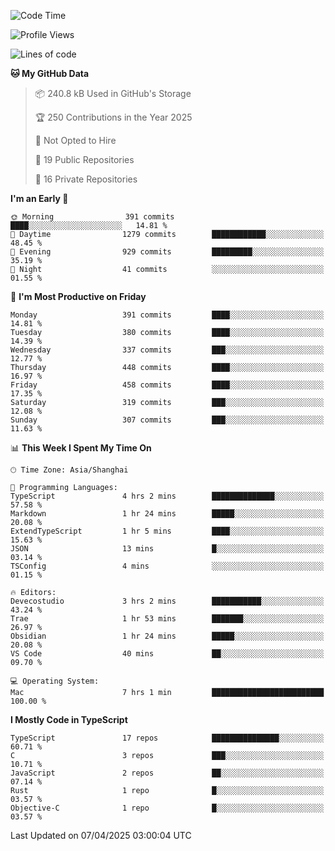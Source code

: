 <!--START_SECTION:waka-->
![Code Time](http://img.shields.io/badge/Code%20Time-3%2C305%20hrs%2041%20mins-blue)

![Profile Views](http://img.shields.io/badge/Profile%20Views-0-blue)

![Lines of code](https://img.shields.io/badge/From%20Hello%20World%20I%27ve%20Written-2.9%20million%20lines%20of%20code-blue)

**🐱 My GitHub Data** 

> 📦 240.8 kB Used in GitHub's Storage 
 > 
> 🏆 250 Contributions in the Year 2025
 > 
> 🚫 Not Opted to Hire
 > 
> 📜 19 Public Repositories 
 > 
> 🔑 16 Private Repositories 
 > 
**I'm an Early 🐤** 

```text
🌞 Morning                391 commits         ████░░░░░░░░░░░░░░░░░░░░░   14.81 % 
🌆 Daytime                1279 commits        ████████████░░░░░░░░░░░░░   48.45 % 
🌃 Evening                929 commits         █████████░░░░░░░░░░░░░░░░   35.19 % 
🌙 Night                  41 commits          ░░░░░░░░░░░░░░░░░░░░░░░░░   01.55 % 
```
📅 **I'm Most Productive on Friday** 

```text
Monday                   391 commits         ████░░░░░░░░░░░░░░░░░░░░░   14.81 % 
Tuesday                  380 commits         ████░░░░░░░░░░░░░░░░░░░░░   14.39 % 
Wednesday                337 commits         ███░░░░░░░░░░░░░░░░░░░░░░   12.77 % 
Thursday                 448 commits         ████░░░░░░░░░░░░░░░░░░░░░   16.97 % 
Friday                   458 commits         ████░░░░░░░░░░░░░░░░░░░░░   17.35 % 
Saturday                 319 commits         ███░░░░░░░░░░░░░░░░░░░░░░   12.08 % 
Sunday                   307 commits         ███░░░░░░░░░░░░░░░░░░░░░░   11.63 % 
```


📊 **This Week I Spent My Time On** 

```text
🕑︎ Time Zone: Asia/Shanghai

💬 Programming Languages: 
TypeScript               4 hrs 2 mins        ██████████████░░░░░░░░░░░   57.58 % 
Markdown                 1 hr 24 mins        █████░░░░░░░░░░░░░░░░░░░░   20.08 % 
ExtendTypeScript         1 hr 5 mins         ████░░░░░░░░░░░░░░░░░░░░░   15.63 % 
JSON                     13 mins             █░░░░░░░░░░░░░░░░░░░░░░░░   03.14 % 
TSConfig                 4 mins              ░░░░░░░░░░░░░░░░░░░░░░░░░   01.15 % 

🔥 Editors: 
Devecostudio             3 hrs 2 mins        ███████████░░░░░░░░░░░░░░   43.24 % 
Trae                     1 hr 53 mins        ███████░░░░░░░░░░░░░░░░░░   26.97 % 
Obsidian                 1 hr 24 mins        █████░░░░░░░░░░░░░░░░░░░░   20.08 % 
VS Code                  40 mins             ██░░░░░░░░░░░░░░░░░░░░░░░   09.70 % 

💻 Operating System: 
Mac                      7 hrs 1 min         █████████████████████████   100.00 % 
```

**I Mostly Code in TypeScript** 

```text
TypeScript               17 repos            ███████████████░░░░░░░░░░   60.71 % 
C                        3 repos             ███░░░░░░░░░░░░░░░░░░░░░░   10.71 % 
JavaScript               2 repos             ██░░░░░░░░░░░░░░░░░░░░░░░   07.14 % 
Rust                     1 repo              █░░░░░░░░░░░░░░░░░░░░░░░░   03.57 % 
Objective-C              1 repo              █░░░░░░░░░░░░░░░░░░░░░░░░   03.57 % 
```




 Last Updated on 07/04/2025 03:00:04 UTC
<!--END_SECTION:waka-->